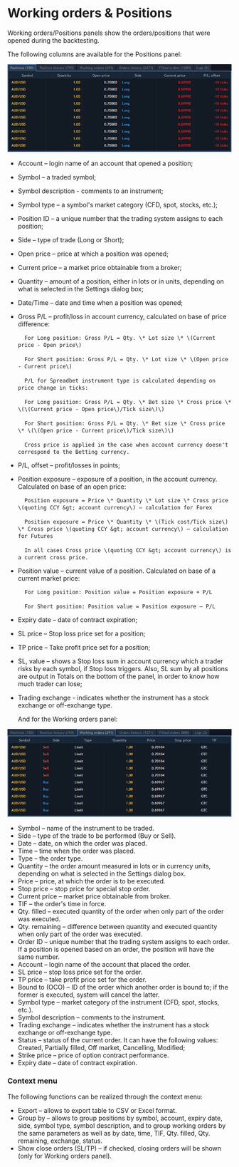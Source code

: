 # Working orders & Positions

Working orders/Positions panels show the orders/positions that were opened during the backtesting. 

The following columns are available for the Positions panel:

![](../../.gitbook/assets/1%20%2811%29.png)

* Account – login name of an account that opened a position;
* Symbol – a traded symbol;
* Symbol description - comments to an instrument;
* Symbol type – a symbol's market category \(CFD, spot, stocks, etc.\);
* Position ID – a unique number that the trading system assigns to each position;
* Side – type of trade \(Long or Short\);
* Open price – price at which a position was opened;
* Current price – a market price obtainable from a broker;
* Quantity – amount of a position, either in lots or in units, depending on what is selected in the Settings dialog box;
* Date/Time – date and time when a position was opened;
* Gross P/L – profit/loss in account currency, calculated on base of price difference:

        For Long position: Gross P/L = Qty. \* Lot size \* \(Current price - Open price\)

        For Short position: Gross P/L = Qty. \* Lot size \* \(Open price - Current price\)

        P/L for Spreadbet instrument type is calculated depending on price change in ticks:

        For Long position: Gross P/L = Qty. \* Bet size \* Cross price \* \(\(Current price - Open price\)/Tick size\)\)

        For Short position: Gross P/L = Qty. \* Bet size \* Cross price \* \(\(Open price - Current price\)/Tick size\)\)

        Cross price is applied in the case when account currency doesn't correspond to the Betting currency.

* P/L, offset – profit/losses in points;
* Position exposure – exposure of a position, in the account currency. Calculated on base of an open price:

        Position exposure = Price \* Quantity \* Lot size \* Cross price \(quoting CCY &gt; account currency\) – calculation for Forex

        Position exposure = Price \* Quantity \* \(Tick cost/Tick size\) \* Cross price \(quoting CCY &gt; account currency\) – calculation for Futures

        In all cases Cross price \(quoting CCY &gt; account currency\) is a current cross price.

* Position value – current value of a position. Calculated on base of a current market price:

        For Long position: Position value = Position exposure + P/L

        For Short position: Position value = Position exposure – P/L

* Expiry date – date of contract expiration;
* SL price – Stop loss price set for a position;
* TP price – Take profit price set for a position;
* SL, value – shows a Stop loss sum in account currency which a trader risks by each symbol, if Stop loss triggers. Also, SL sum by all positions are output in Totals on the bottom of the panel, in order to know how much trader can lose;
* Trading exchange - indicates whether the instrument has a stock exchange or off-exchange type.

    And for the Working orders panel:

![](../../.gitbook/assets/screenshot_2.png)

* Symbol – name of the instrument to be traded.
* Side – type of the trade to be performed \(Buy or Sell\).
* Date – date, on which the order was placed.
* Time – time when the order was placed.
* Type – the order type.
* Quantity – the order amount measured in lots or in currency units, depending on what is selected in the Settings dialog box.
* Price – price, at which the order is to be executed.
* Stop price – stop price for special stop order.
* Current price – market price obtainable from broker.
* TIF – the order's time in force.
* Qty. filled – executed quantity of the order when only part of the order was executed.
* Qty. remaining – difference between quantity and executed quantity when only part of the order was executed.
* Order ID – unique number that the trading system assigns to each order. If a position is opened based on an order, the position will have the same number.
* Account – login name of the account that placed the order.
* SL price – stop loss price set for the order.
* TP price – take profit price set for the order.
* Bound to \(OCO\) – ID of the order which another order is bound to; if the former is executed, system will cancel the latter.
* Symbol type – market category of the instrument \(CFD, spot, stocks, etc.\).
* Symbol description – comments to the instrument.
* Trading exchange – indicates whether the instrument has a stock exchange or off-exchange type.
* Status – status of the current order. It can have the following values: Created, Partially filled, Off market, Cancelling, Modified;
* Strike price – price of option contract performance.
* Expiry date – date of contract expiration.

### **Context menu**

The following functions can be realized through the context menu:

* Export – allows to export table to CSV or Excel format.
* Group by – allows to group positions by symbol, account, expiry date, side, symbol type, symbol description, and to group working orders by the same parameters as well as by date, time, TIF, Qty. filled, Qty. remaining, exchange, status.
* Show close orders \(SL/TP\) – if checked, closing orders will be shown \(only for Working orders panel\).

